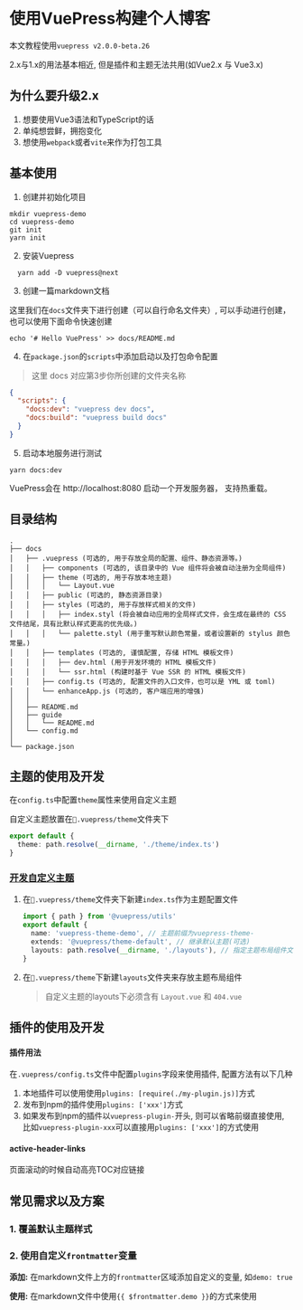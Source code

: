 # 使用VuePress构建个人博客

本文教程使用`vuepress v2.0.0-beta.26`

2.x与1.x的用法基本相近, 但是插件和主题无法共用(如Vue2.x 与 Vue3.x)

## 为什么要升级2.x

1. 想要使用Vue3语法和TypeScript的话
2. 单纯想尝鲜，拥抱变化
3. 想使用`webpack`或者`vite`来作为打包工具

## 基本使用

1. 创建并初始化项目

```shell
mkdir vuepress-demo
cd vuepress-demo
git init
yarn init
```

2. 安装Vuepress
   
```shell
  yarn add -D vuepress@next
```

3. 创建一篇markdown文档

这里我们在`docs`文件夹下进行创建（可以自行命名文件夹）, 可以手动进行创建， 也可以使用下面命令快速创建

```shell
echo '# Hello VuePress' >> docs/README.md
```

4. 在`package.json`的`scripts`中添加启动以及打包命令配置

> 这里 docs 对应第3步你所创建的文件夹名称

```json
{
  "scripts": {
    "docs:dev": "vuepress dev docs",
    "docs:build": "vuepress build docs"
  }
}
```

5. 启动本地服务进行测试
   
```shell
yarn docs:dev
```

VuePress会在 http://localhost:8080 启动一个开发服务器， 支持热重载。



## 目录结构

```text
.
├── docs
│   ├── .vuepress (可选的, 用于存放全局的配置、组件、静态资源等。)
│   │   ├── components (可选的, 该目录中的 Vue 组件将会被自动注册为全局组件)
│   │   ├── theme (可选的, 用于存放本地主题)
│   │   │   └── Layout.vue
│   │   ├── public (可选的, 静态资源目录)
│   │   ├── styles (可选的, 用于存放样式相关的文件)
│   │   │   ├── index.styl (将会被自动应用的全局样式文件，会生成在最终的 CSS 文件结尾，具有比默认样式更高的优先级。)
│   │   │   └── palette.styl (用于重写默认颜色常量，或者设置新的 stylus 颜色常量。)
│   │   ├── templates (可选的, 谨慎配置, 存储 HTML 模板文件)
│   │   │   ├── dev.html (用于开发环境的 HTML 模板文件)
│   │   │   └── ssr.html (构建时基于 Vue SSR 的 HTML 模板文件)
│   │   ├── config.ts (可选的, 配置文件的入口文件，也可以是 YML 或 toml)
│   │   └── enhanceApp.js (可选的, 客户端应用的增强)
│   │ 
│   ├── README.md
│   ├── guide
│   │   └── README.md
│   └── config.md
│ 
└── package.json
```



## 主题的使用及开发

在`config.ts`中配置`theme`属性来使用自定义主题

自定义主题放置在`📂.vuepress/theme`文件夹下

```typescript
export default {
  theme: path.resolve(__dirname, './theme/index.ts')
}
```

### [开发自定义主题](https://v2.vuepress.vuejs.org/zh/reference/theme-api.html)

1. 在`📂.vuepress/theme`文件夹下新建`index.ts`作为主题配置文件

   ```typescript
   import { path } from '@vuepress/utils'
   export default {
     name: 'vuepress-theme-demo', // 主题前缀为vuepress-theme-
     extends: '@vuepress/theme-default', // 继承默认主题(可选)
     layouts: path.resolve(__dirname, './layouts'), // 指定主题布局组件文件夹
   }
   ```

2. 在`📂.vuepress/theme`下新建`layouts`文件夹来存放主题布局组件

   > 自定义主题的layouts下必须含有 `Layout.vue` 和 `404.vue`

## 插件的使用及开发

#### 插件用法

在`.vuepress/config.ts`文件中配置`plugins`字段来使用插件, 配置方法有以下几种

1. 本地插件可以使用使用`plugins: [require(./my-plugin.js)]`方式
2. 发布到npm的插件使用`plugins: ['xxx']`方式
3. 如果发布到npm的插件以`vuepress-plugin-`开头, 则可以省略前缀直接使用, 比如`vuepress-plugin-xxx`可以直接用`plugins: ['xxx']`的方式使用

#### active-header-links

页面滚动的时候自动高亮TOC对应链接



## 常见需求以及方案

### 1. 覆盖默认主题样式



### 2. 使用自定义`frontmatter`变量

**添加:** 在markdown文件上方的`frontmatter`区域添加自定义的变量, 如`demo: true`

**使用:** 在markdown文件中使用`{{ $frontmatter.demo }}`的方式来使用

